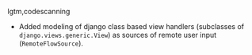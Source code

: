 lgtm,codescanning
* Added modeling of django class based view handlers (subclasses of `django.views.generic.View`) as sources of remote user input (`RemoteFlowSource`).

